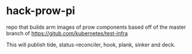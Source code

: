 # hack-prow-pi
repo that builds arm images of prow components based off of the master branch of https://gitub.com/kubernetes/test-infra

This will publish tide, status-reconciler, hook, plank, sinker and deck.

